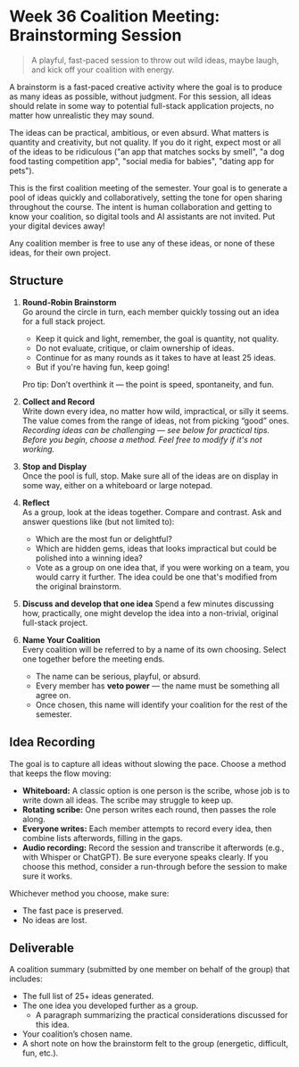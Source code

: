 # Week 36 Coalition Meeting: Brainstorming Session

> A playful, fast-paced session to throw out wild ideas, maybe laugh, and kick off your coalition with energy.

A brainstorm is a fast-paced creative activity where the goal is to produce as many ideas as possible, without judgment. For this session, all ideas should relate in some way to potential full-stack application projects, no matter how unrealistic they may sound.

The ideas can be practical, ambitious, or even absurd. What matters is quantity and creativity, but not quality. If you do it right, expect most or all of the ideas to be ridiculous ("an app that matches socks by smell", "a dog food tasting competition app", "social media for babies", "dating app for pets").

This is the first coalition meeting of the semester. Your goal is to generate a pool of ideas quickly and collaboratively, setting the tone for open sharing throughout the course. The intent is human collaboration and getting to know your coalition, so digital tools and AI assistants are not invited. Put your digital devices away!

Any coalition member is free to use any of these ideas, or none of these ideas, for their own project.

## Structure

1. **Round-Robin Brainstorm**  
   Go around the circle in turn, each member quickly tossing out an idea for a full stack project.
   - Keep it quick and light, remember, the goal is quantity, not quality.  
   - Do not evaluate, critique, or claim ownership of ideas.  
   - Continue for as many rounds as it takes to have at least 25 ideas.
   - But if you're having fun, keep going!

   Pro tip: Don’t overthink it — the point is speed, spontaneity, and fun.  

2. **Collect and Record**  
   Write down every idea, no matter how wild, impractical, or silly it seems. The value comes from the range of ideas, not from picking “good” ones.  
   *Recording ideas can be challenging — see below for practical tips. Before you begin, choose a method. Feel free to modify if it's not working.*  

3. **Stop and Display**  
   Once the pool is full, stop. Make sure all of the ideas are on display in some way, either on a whiteboard or large notepad.

4. **Reflect**  
    As a group, look at the ideas together. Compare and contrast. Ask and answer questions like (but not limited to):
    - Which are the most fun or delightful?
    - Which are hidden gems, ideas that looks impractical but could be polished into a winning idea?
    - Vote as a group on one idea that, if you were working on a team, you would carry it further. The idea could be one that's modified from the original brainstorm.

5. **Discuss and develop that one idea**
   Spend a few minutes discussing how, practically, one might develop the idea into a non-trivial, original full-stack project.

6. **Name Your Coalition**  
   Every coalition will be referred to by a name of its own choosing. Select one together before the meeting ends.  
   - The name can be serious, playful, or absurd.  
   - Every member has **veto power** — the name must be something all agree on.  
   - Once chosen, this name will identify your coalition for the rest of the semester.  

## Idea Recording

The goal is to capture all ideas without slowing the pace. Choose a method that keeps the flow moving:

- **Whiteboard:** A classic option is one person is the scribe, whose job is to write down all ideas. The scribe may struggle to keep up.  
- **Rotating scribe:** One person writes each round, then passes the role along.  
- **Everyone writes:** Each member attempts to record every idea, then combine lists afterwords, filling in the gaps.  
- **Audio recording:** Record the session and transcribe it afterwords (e.g., with Whisper or ChatGPT). Be sure everyone speaks clearly. If you choose this method, consider a run-through before the session to make sure it works.

Whichever method you choose, make sure:  

- The fast pace is preserved.  
- No ideas are lost.  

## Deliverable

A coalition summary (submitted by one member on behalf of the group) that includes:  

- The full list of 25+ ideas generated.  
- The one idea you developed further as a group.  
  - A paragraph summarizing the practical considerations discussed for this idea.  
- Your coalition’s chosen name.  
- A short note on how the brainstorm felt to the group (energetic, difficult, fun, etc.).  
